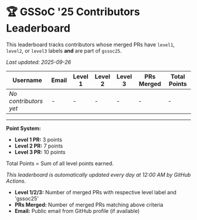 # 🏆 GSSoC '25 Contributors Leaderboard

This leaderboard tracks contributors whose merged PRs have `level1`, `level2`, or `level3` labels **and** are part of `gssoc25`.

*Last updated: 2025-09-26*

| Username | Email | Level 1 | Level 2 | Level 3 | PRs Merged | Total Points |
|----------|-------|---------|---------|---------|------------|--------------|
| *No contributors yet* | - | - | - | - | - | - |

---

**Point System:**
- **Level 1 PR:** 3 points
- **Level 2 PR:** 7 points
- **Level 3 PR:** 10 points

Total Points = Sum of all level points earned.

*This leaderboard is automatically updated every day at 12:00 AM by GitHub Actions.*

- **Level 1/2/3:** Number of merged PRs with respective level label and 'gssoc25'
- **PRs Merged:** Number of merged PRs matching above criteria
- **Email:** Public email from GitHub profile (if available)
